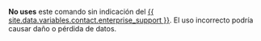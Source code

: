 **No uses** este comando sin indicación del [{{ site.data.variables.contact.enterprise_support }}](/enterprise/admin/guides/enterprise-support/). El uso incorrecto podría causar daño o pérdida de datos.
